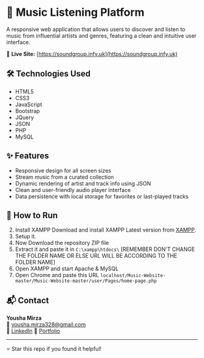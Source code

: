 # 🎵 Music Listening Platform

A responsive web application that allows users to discover and listen to music from influential artists and genres, featuring a clean and intuitive user interface.

🔗 **Live Site:** [https://soundgroup.infy.uk](https://soundgroup.infy.uk)

## 🛠️ Technologies Used

- HTML5  
- CSS3  
- JavaScript  
- Bootstrap  
- JQuery  
- JSON
- PHP
- MySQL

## ✨ Features

- Responsive design for all screen sizes
- Stream music from a curated collection
- Dynamic rendering of artist and track info using JSON
- Clean and user-friendly audio player interface
- Data persistence with local storage for favorites or last-played tracks

## 📁 How to Run

2. Install XAMPP
   Download and install XAMPP Latest version from [XAMPP](https://www.apachefriends.org/download.html).
3. Setup it.
4. Now Download the repository ZIP file
5. Extract it and paste it in `C:\xampp\htdocs\`  [REMEMBER DON'T CHANGE THE FOLDER NAME OR ELSE URL WILL BE ACCORDING TO THE FOLDER NAME]
7. Open XAMPP and start Apache & MySQL
8. Open Chrome and paste this URL `localhost/Music-Website-master/Music-Website-master/user/Pages/home-page.php`

## 📬 Contact

**Yousha Mirza**  
📧 yousha.mirza328@gmail.com  
🔗 [LinkedIn](https://linkedin.com/in/yousha-mirza-5886a5281)
🔗 [Portfolio](https://yushamirza.zya.me)

---

⭐ Star this repo if you found it helpful!
